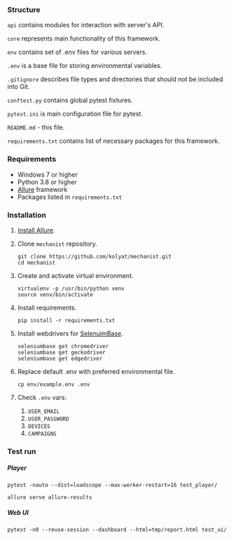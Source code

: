 ### Structure

`api` contains modules for interaction with server's API.

`core` represents main functionality of this framework.

`env` contains set of .env files for various servers.

`.env` is a base file for storing environmental variables.

`.gitignore` describes file types and directories that should not be included into Git.

`conftest.py` contains global pytest fixtures.

`pytest.ini` is main configuration file for pytest.

`README.md` - this file.

`requirements.txt` contains list of necessary packages for this framework.


### Requirements

* Windows 7 or higher
* Python 3.8 or higher
* [Allure](https://docs.qameta.io/allure/#_about) framework
* Packages listed in `requirements.txt`


### Installation

1. [Install Allure](https://docs.qameta.io/allure/#_installing_a_commandline).

2. Clone ``mechanist`` repository.
   ```commandline
   git clone https://github.com/kolyat/mechanist.git
   cd mechanist
   ```
   
3. Create and activate virtual environment.
   ```commandline
   virtualenv -p /usr/bin/python venv
   source venv/bin/activate
   ```
   
4. Install requirements.
   ```commandline
   pip install -r requirements.txt
   ```

5. Install webdrivers for [SelenuimBase](https://seleniumbase.io/).
   ```commandline
   seleniumbase get chromedriver
   seleniumbase get geckodriver
   seleniumbase get edgedriver
   ```

6. Replace default .env with preferred environmental file.
   ```commandline
   cp env/example.env .env
   ```

7. Check `.env` vars:
   1. `USER_EMAIL`
   2. `USER_PASSWORD`
   3. `DEVICES`
   4. `CAMPAIGNS`


### Test run

##### Player

`pytest -nauto --dist=loadscope --max-worker-restart=16 test_player/`

`allure serve allure-results`

##### Web UI

`pytest -n0 --reuse-session --dashboard --html=tmp/report.html test_ui/`
